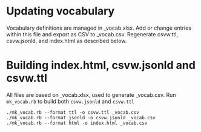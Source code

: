 # Updating vocabulary

Vocabulary definitions are managed in \_vocab.xlsx. Add or change entries within this file and export as CSV to \_vocab.csv. Regenerate csvw.ttl, csvw.jsonld, and index.html as described below.

# Building index.html, csvw.jsonld and csvw.ttl

All files are based on \_vocab.xlsx, used to generate \_vocab.csv. Run `mk_vocab.rb` to build both `csvw.jsonld` and `csvw.ttl`

    ./mk_vocab.rb --format ttl -o csvw.ttl _vocab.csv
    ./mk_vocab.rb --format jsonld -o csvw.jsonld _vocab.csv
    ./mk_vocab.rb --format html -o index.html _vocab.csv
